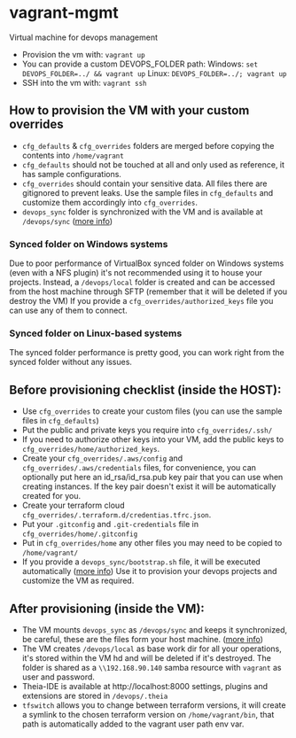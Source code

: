 # vagrant-mgmt 

Virtual machine for devops management

- Provision the vm with: `vagrant up` 
- You can provide a custom DEVOPS_FOLDER path:
	Windows: `set DEVOPS_FOLDER=../ && vagrant up`
	Linux: `DEVOPS_FOLDER=../; vagrant up`
- SSH into the vm with: `vagrant ssh`

## How to provision the VM with your custom overrides

- `cfg_defaults` & `cfg_overrides` folders are merged before copying the contents into `/home/vagrant`
- `cfg_defaults` should not be touched at all and only used as reference, it has sample configurations.
- `cfg_overrides` should contain your sensitive data. All files there are gitignored to prevent leaks. Use the sample files in `cfg_defaults` and customize them accordingly into `cfg_overrides`. 
- `devops_sync` folder is synchronized with the VM and is available at `/devops/sync` ([more info](devops_sync/README.md))

### Synced folder on Windows systems
Due to poor performance of VirtualBox synced folder on Windows systems (even with a NFS plugin) it's not recommended using it to house your projects. Instead, a `/devops/local` folder is created and can be accessed from the host machine through SFTP (remember that it will be deleted if you destroy the VM) If you provide a `cfg_overrides/authorized_keys` file you can use any of them to connect. 

### Synced folder on Linux-based systems
The synced folder performance is pretty good, you can work right from the synced folder without any issues. 

## Before provisioning checklist (inside the HOST):

- Use `cfg_overrides` to create your custom files (you can use the sample files in `cfg_defaults`)
- Put the public and private keys you require into `cfg_overrides/.ssh/`
- If you need to authorize other keys into your VM, add the public keys to `cfg_overrides/home/authorized_keys`.
- Create your `cfg_overrides/.aws/config` and `cfg_overrides/.aws/credentials` files, for convenience, you can optionally put here an id_rsa/id_rsa.pub key pair that you can use when creating instances. If the key pair doesn't exist it will be automatically created for you.
- Create your terraform cloud `cfg_overrides/.terraform.d/credentias.tfrc.json`.
- Put your `.gitconfig` and `.git-credentials` file in `cfg_overrides/home/.gitconfig`
- Put in `cfg_overrides/home` any other files you may need to be copied to `/home/vagrant/` 
- If you provide a `devops_sync/bootstrap.sh` file, it will be executed automatically ([more info](devops_sync/README.md)) Use it to provision your devops projects and customize the VM as required.

## After provisioning (inside the VM):

- The VM mounts `devops_sync` as `/devops/sync` and keeps it synchronized, be careful, these are the files form your host machine. ([more info](devops_sync/README.md))
- The VM creates `/devops/local` as base work dir for all your operations, it's stored within the VM hd and will be deleted if it's destroyed. The folder is shared as a `\\192.168.90.140` samba resource with `vagrant` as user and password.
- Theia-IDE is available at http://localhost:8000 settings, plugins and extensions are stored in `/devops/.theia`
- `tfswitch` allows you to change between terraform versions, it will create a symlink to the chosen terraform version on `/home/vagrant/bin`, that path is automatically added to the vagrant user path env var.